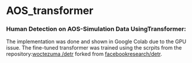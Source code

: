 # AOS_transformer

### Human Detection on AOS-Simulation Data UsingTransformer:
The implementation was done and shown in Google Colab due to the GPU issue. The fine-tuned transformer was trained using the scrpits from the repository:[woctezuma
/detr](https://github.com/woctezuma/detr) forked from [facebookresearch/detr](https://github.com/facebookresearch/detr).
